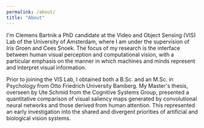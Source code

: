 ```yaml
---
permalink: /about/
title: "About"
---
```


 I'm Clemens Bartnik a PhD candidate at the Video and Object Sensing (VIS) Lab of the University of Amsterdam, where I am under the supervision of Iris Groen and Cees Snoek. The focus of my research is the interface between human visual perception and computational vision, with a particular emphasis on the manner in which machines and minds represent and interpret visual information.

Prior to joining the VIS Lab, I obtained both a B.Sc. and an M.Sc. in Psychology from Otto Friedrich University Bamberg. My Master's thesis, overseen by Ute Schmid from the Cognitive Systems Group, presented a quantitative comparison of visual saliency maps generated by convolutional neural networks and those derived from human attention. This represented an early investigation into the shared and divergent priorities of artificial and biological vision systems.